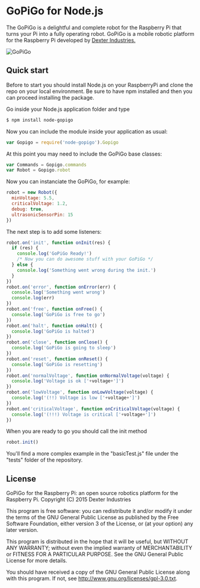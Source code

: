 GoPiGo for Node.js
=======

The GoPiGo is a delightful and complete robot for the Raspberry Pi that turns your Pi into a fully operating robot.  GoPiGo is a mobile robotic platform for the Raspberry Pi developed by [Dexter Industries.](http://www.dexterindustries.com/GoPiGo)

![ GoPiGo ](https://raw.githubusercontent.com/DexterInd/GoPiGo/master/GoPiGo_Chassis-300.jpg)

## Quick start

Before to start you should install Node.js on your RaspberryPi and clone the repo on your local environment.
Be sure to have npm installed and then you can proceed installing the package.

Go inside your Node.js application folder and type
```bash
$ npm install node-gopigo
```

Now you can include the module inside your application as usual:
```javascript
var Gopigo = require('node-gopigo').Gopigo
```

At this point you may need to include the GoPiGo base classes:
```javascript
var Commands = Gopigo.commands
var Robot = Gopigo.robot
```

Now you can instanciate the GoPiGo, for example:
```javascript
robot = new Robot({
  minVoltage: 5.5,
  criticalVoltage: 1.2,
  debug: true,
  ultrasonicSensorPin: 15
})
```

The next step is to add some listeners:
```javascript
robot.on('init', function onInit(res) {
  if (res) {
    console.log('GoPiGo Ready!')
    /* Now you can do awesome stuff with your GoPiGo */
  } else {
    console.log('Something went wrong during the init.')
  }
})
robot.on('error', function onError(err) {
  console.log('Something went wrong')
  console.log(err)
})
robot.on('free', function onFree() {
  console.log('GoPiGo is free to go')
})
robot.on('halt', function onHalt() {
  console.log('GoPiGo is halted')
})
robot.on('close', function onClose() {
  console.log('GoPiGo is going to sleep')
})
robot.on('reset', function onReset() {
  console.log('GoPiGo is resetting')
})
robot.on('normalVoltage', function onNormalVoltage(voltage) {
  console.log('Voltage is ok ['+voltage+']')
})
robot.on('lowVoltage', function onLowVoltage(voltage) {
  console.log('(!!) Voltage is low ['+voltage+']')
})
robot.on('criticalVoltage', function onCriticalVoltage(voltage) {
  console.log('(!!!) Voltage is critical ['+voltage+']')
})
```

When you are ready to go you should call the init method
```javascript
robot.init()
```

You'll find a more complex example in the "basicTest.js" file under the "tests" folder of the repository.

## License
GoPiGo for the Raspberry Pi: an open source robotics platform for the Raspberry Pi.
Copyright (C) 2015  Dexter Industries

This program is free software: you can redistribute it and/or modify
it under the terms of the GNU General Public License as published by
the Free Software Foundation, either version 3 of the License, or
(at your option) any later version.

This program is distributed in the hope that it will be useful,
but WITHOUT ANY WARRANTY; without even the implied warranty of
MERCHANTABILITY or FITNESS FOR A PARTICULAR PURPOSE.  See the
GNU General Public License for more details.

You should have received a copy of the GNU General Public License
along with this program.  If not, see <http://www.gnu.org/licenses/gpl-3.0.txt>.